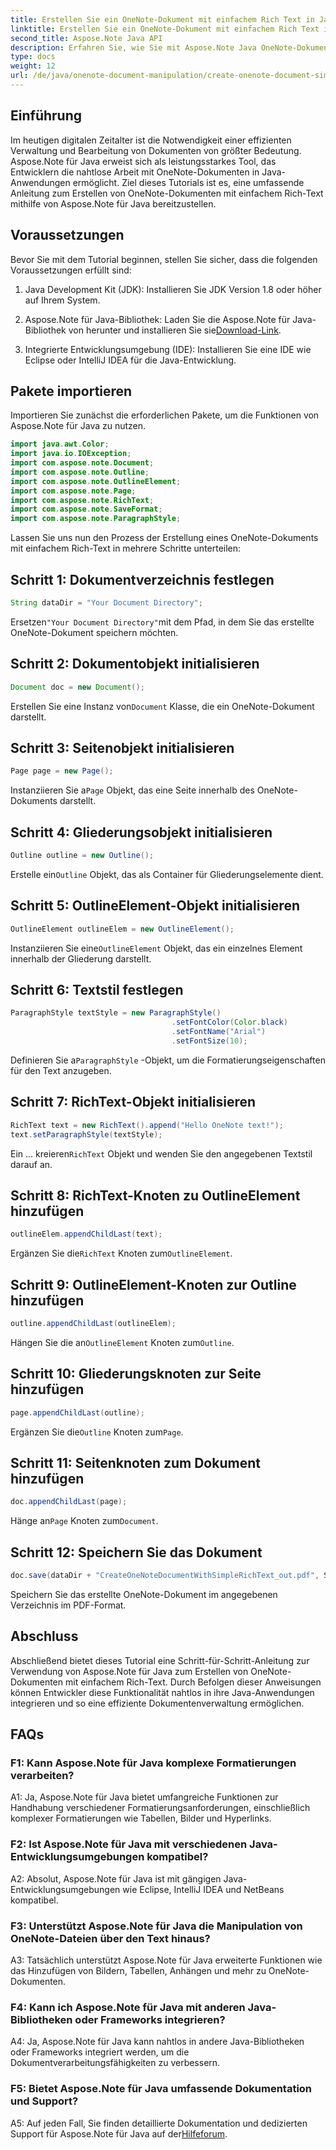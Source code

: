 ```yaml
---
title: Erstellen Sie ein OneNote-Dokument mit einfachem Rich Text in Java
linktitle: Erstellen Sie ein OneNote-Dokument mit einfachem Rich Text in Java
second_title: Aspose.Note Java API
description: Erfahren Sie, wie Sie mit Aspose.Note Java OneNote-Dokumente mit Rich Text erstellen. Integrieren Sie diese Funktionalität in Ihre Java-Apps für eine effiziente Dokumentenverwaltung.
type: docs
weight: 12
url: /de/java/onenote-document-manipulation/create-onenote-document-simple-rich-text/
---
```

## Einführung

Im heutigen digitalen Zeitalter ist die Notwendigkeit einer effizienten Verwaltung und Bearbeitung von Dokumenten von größter Bedeutung. Aspose.Note für Java erweist sich als leistungsstarkes Tool, das Entwicklern die nahtlose Arbeit mit OneNote-Dokumenten in Java-Anwendungen ermöglicht. Ziel dieses Tutorials ist es, eine umfassende Anleitung zum Erstellen von OneNote-Dokumenten mit einfachem Rich-Text mithilfe von Aspose.Note für Java bereitzustellen.

## Voraussetzungen

Bevor Sie mit dem Tutorial beginnen, stellen Sie sicher, dass die folgenden Voraussetzungen erfüllt sind:

1. Java Development Kit (JDK): Installieren Sie JDK Version 1.8 oder höher auf Ihrem System.
   
2.  Aspose.Note für Java-Bibliothek: Laden Sie die Aspose.Note für Java-Bibliothek von herunter und installieren Sie sie[Download-Link](https://releases.aspose.com/note/java/).
   
3. Integrierte Entwicklungsumgebung (IDE): Installieren Sie eine IDE wie Eclipse oder IntelliJ IDEA für die Java-Entwicklung.

## Pakete importieren

Importieren Sie zunächst die erforderlichen Pakete, um die Funktionen von Aspose.Note für Java zu nutzen.

```java
import java.awt.Color;
import java.io.IOException;
import com.aspose.note.Document;
import com.aspose.note.Outline;
import com.aspose.note.OutlineElement;
import com.aspose.note.Page;
import com.aspose.note.RichText;
import com.aspose.note.SaveFormat;
import com.aspose.note.ParagraphStyle;
```

Lassen Sie uns nun den Prozess der Erstellung eines OneNote-Dokuments mit einfachem Rich-Text in mehrere Schritte unterteilen:

## Schritt 1: Dokumentverzeichnis festlegen

```java
String dataDir = "Your Document Directory";
```

 Ersetzen`"Your Document Directory"`mit dem Pfad, in dem Sie das erstellte OneNote-Dokument speichern möchten.

## Schritt 2: Dokumentobjekt initialisieren

```java
Document doc = new Document();
```

 Erstellen Sie eine Instanz von`Document` Klasse, die ein OneNote-Dokument darstellt.

## Schritt 3: Seitenobjekt initialisieren

```java
Page page = new Page();
```

 Instanziieren Sie a`Page` Objekt, das eine Seite innerhalb des OneNote-Dokuments darstellt.

## Schritt 4: Gliederungsobjekt initialisieren

```java
Outline outline = new Outline();
```

 Erstelle ein`Outline` Objekt, das als Container für Gliederungselemente dient.

## Schritt 5: OutlineElement-Objekt initialisieren

```java
OutlineElement outlineElem = new OutlineElement();
```

 Instanziieren Sie eine`OutlineElement` Objekt, das ein einzelnes Element innerhalb der Gliederung darstellt.

## Schritt 6: Textstil festlegen

```java
ParagraphStyle textStyle = new ParagraphStyle()
                                    .setFontColor(Color.black)
                                    .setFontName("Arial")
                                    .setFontSize(10);
```

 Definieren Sie a`ParagraphStyle` -Objekt, um die Formatierungseigenschaften für den Text anzugeben.

## Schritt 7: RichText-Objekt initialisieren

```java
RichText text = new RichText().append("Hello OneNote text!");
text.setParagraphStyle(textStyle);
```

 Ein ... kreieren`RichText` Objekt und wenden Sie den angegebenen Textstil darauf an.

## Schritt 8: RichText-Knoten zu OutlineElement hinzufügen

```java
outlineElem.appendChildLast(text);
```

 Ergänzen Sie die`RichText` Knoten zum`OutlineElement`.

## Schritt 9: OutlineElement-Knoten zur Outline hinzufügen

```java
outline.appendChildLast(outlineElem);
```

 Hängen Sie die an`OutlineElement` Knoten zum`Outline`.

## Schritt 10: Gliederungsknoten zur Seite hinzufügen

```java
page.appendChildLast(outline);
```

 Ergänzen Sie die`Outline` Knoten zum`Page`.

## Schritt 11: Seitenknoten zum Dokument hinzufügen

```java
doc.appendChildLast(page);
```

 Hänge an`Page` Knoten zum`Document`.

## Schritt 12: Speichern Sie das Dokument

```java
doc.save(dataDir + "CreateOneNoteDocumentWithSimpleRichText_out.pdf", SaveFormat.Pdf);
```

Speichern Sie das erstellte OneNote-Dokument im angegebenen Verzeichnis im PDF-Format.

## Abschluss

Abschließend bietet dieses Tutorial eine Schritt-für-Schritt-Anleitung zur Verwendung von Aspose.Note für Java zum Erstellen von OneNote-Dokumenten mit einfachem Rich-Text. Durch Befolgen dieser Anweisungen können Entwickler diese Funktionalität nahtlos in ihre Java-Anwendungen integrieren und so eine effiziente Dokumentenverwaltung ermöglichen.

## FAQs

### F1: Kann Aspose.Note für Java komplexe Formatierungen verarbeiten?

A1: Ja, Aspose.Note für Java bietet umfangreiche Funktionen zur Handhabung verschiedener Formatierungsanforderungen, einschließlich komplexer Formatierungen wie Tabellen, Bilder und Hyperlinks.

### F2: Ist Aspose.Note für Java mit verschiedenen Java-Entwicklungsumgebungen kompatibel?

A2: Absolut, Aspose.Note für Java ist mit gängigen Java-Entwicklungsumgebungen wie Eclipse, IntelliJ IDEA und NetBeans kompatibel.

### F3: Unterstützt Aspose.Note für Java die Manipulation von OneNote-Dateien über den Text hinaus?

A3: Tatsächlich unterstützt Aspose.Note für Java erweiterte Funktionen wie das Hinzufügen von Bildern, Tabellen, Anhängen und mehr zu OneNote-Dokumenten.

### F4: Kann ich Aspose.Note für Java mit anderen Java-Bibliotheken oder Frameworks integrieren?

A4: Ja, Aspose.Note für Java kann nahtlos in andere Java-Bibliotheken oder Frameworks integriert werden, um die Dokumentverarbeitungsfähigkeiten zu verbessern.

### F5: Bietet Aspose.Note für Java umfassende Dokumentation und Support?

 A5: Auf jeden Fall, Sie finden detaillierte Dokumentation und dedizierten Support für Aspose.Note für Java auf der[Hilfeforum](https://forum.aspose.com/c/note/28).